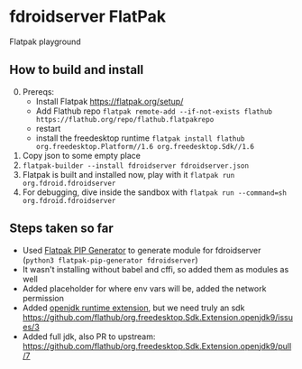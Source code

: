 # fdroidserver FlatPak
Flatpak playground

## How to build and install

0. Prereqs:
    * Install Flatpak https://flatpak.org/setup/
    * Add Flathub repo `flatpak remote-add --if-not-exists flathub https://flathub.org/repo/flathub.flatpakrepo`
    * restart
    * install the freedesktop runtime `flatpak install flathub org.freedesktop.Platform//1.6 org.freedesktop.Sdk//1.6`
1. Copy json to some empty place
2. `flatpak-builder --install fdroidserver fdroidserver.json`
3. Flatpak is built and installed now, play with it `flatpak run org.fdroid.fdroidserver`
4. For debugging, dive inside the sandbox with `flatpak run --command=sh org.fdroid.fdroidserver`

## Steps taken so far

* Used [Flatpak PIP Generator](https://github.com/flatpak/flatpak-builder-tools/tree/master/pip) to generate module for fdroidserver (`python3 flatpak-pip-generator fdroidserver`)
* It wasn't installing without babel and cffi, so added them as modules as well
* Added placeholder for where env vars will be, added the network permission
* Added [openjdk runtime extension](https://github.com/flathub/org.freedesktop.Sdk.Extension.openjdk9), but we need truly an sdk https://github.com/flathub/org.freedesktop.Sdk.Extension.openjdk9/issues/3
* Added full jdk, also PR to upstream: https://github.com/flathub/org.freedesktop.Sdk.Extension.openjdk9/pull/7
